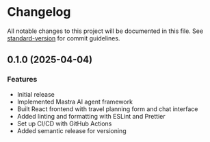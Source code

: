 # Changelog

All notable changes to this project will be documented in this file. See [standard-version](https://github.com/conventional-changelog/standard-version) for commit guidelines.

## 0.1.0 (2025-04-04)

### Features

- Initial release
- Implemented Mastra AI agent framework
- Built React frontend with travel planning form and chat interface
- Added linting and formatting with ESLint and Prettier
- Set up CI/CD with GitHub Actions
- Added semantic release for versioning
